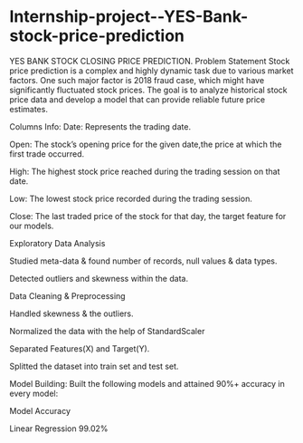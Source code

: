 # Internship-project--YES-Bank-stock-price-prediction
YES BANK STOCK CLOSING PRICE PREDICTION.
Problem Statement
Stock price prediction is a complex and highly dynamic task due to various market factors. One such major factor is 2018 fraud case, which might have significantly fluctuated stock prices. The goal is to analyze historical stock price data and develop a model that can provide reliable future price estimates.

Columns Info:
Date: Represents the trading date.

Open: The stock’s opening price for the given date,the price at which the first trade occurred.

High: The highest stock price reached during the trading session on that date.

Low: The lowest stock price recorded during the trading session.

Close: The last traded price of the stock for that day, the target feature for our models.


Exploratory Data Analysis

Studied meta-data & found number of records, null values & data types.

Detected outliers and skewness within the data.

Data Cleaning & Preprocessing

Handled skewness & the outliers.

Normalized the data with the help of StandardScaler

Separated Features(X) and Target(Y).

Splitted the dataset into train set and test set.

Model Building:
Built the following models and attained 90%+ accuracy in every model:

Model	Accuracy

Linear Regression	99.02%
